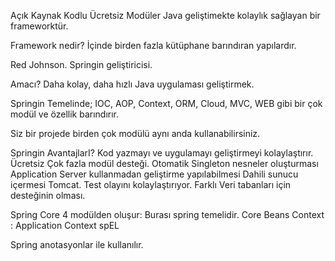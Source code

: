 Açık Kaynak Kodlu Ücretsiz Modüler Java geliştimekte kolaylık sağlayan bir frameworktür.

Framework nedir? İçinde birden fazla kütüphane barındıran yapılardır.

Red Johnson. Springin geliştiricisi.

Amacı? Daha kolay, daha hızlı Java uygulaması geliştirmek.

Springin Temelinde; IOC, AOP, Context, ORM, Cloud, MVC, WEB gibi bir çok modül ve özellik barındırır.

Siz bir projede birden çok modülü aynı anda kullanabilirsiniz.

Springin AvantajlarI? Kod yazmayı ve uygulamayı geliştirmeyi kolaylaştırır. Ücretsiz Çok fazla modül desteği. Otomatik Singleton nesneler oluşturması Application Server kullanmadan geliştirme yapılabilmesi Dahili sunucu içermesi Tomcat. Test olayını kolaylaştırıyor. Farklı Veri tabanları için desteğinin olması.

Spring Core 4 modülden oluşur: Burası spring temelidir. Core Beans Context : Application Context spEL

Spring anotasyonlar ile kullanılır.